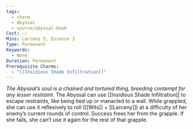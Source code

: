 ```yaml
---
tags:
  - charm
  - Abyssal
  - source/abyssal-book
Cost: —; 
Mins: Larceny 5, Essence 3
Type: Permanent
Keywords:
  - None
Duration: Permanent
Prerequisite Charms:
  - "[[Insidious Shade Infiltration]]"
---
```

*The Abyssal’s soul is a chained and tortured thing, breeding contempt for any lesser restraint.*
The Abyssal can use [[Insidious Shade Infiltration]] to escape restraints, like being tied up or manacled to a wall. While grappled, she can use it reflexively to roll ([[Wits]] + [[Larceny]]) at a difficulty of her enemy’s current rounds of control. Success frees her from the grapple. If she fails, she can’t use it again for the rest of that grapple.